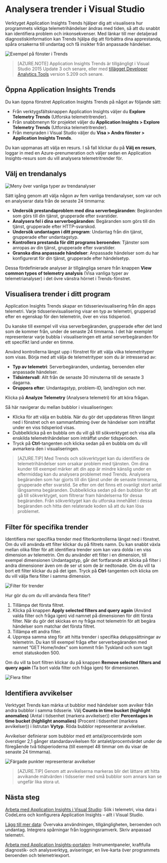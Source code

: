 <properties
    pageTitle="Analysera trender i Visual Studio | Microsoft Azure"
    description="Analysera, visualisera och utforska trender i Application Insights Telemetry i Visual Studio."
    services="application-insights"
    documentationCenter=".net"
    authors="numberbycolors"
    manager="douge"/>

<tags
    ms.service="application-insights"
    ms.workload="tbd"
    ms.tgt_pltfrm="ibiza"
    ms.devlang="na"
    ms.topic="get-started-article"
    ms.date="07/14/2016"
    ms.author="daviste"/>

# Analysera trender i Visual Studio

Verktyget Application Insights Trends hjälper dig att visualisera hur programmets viktiga telemetrihändelser ändras med tiden, så att du snabbt kan identifiera problem och inkonsekvenser. Med länkar till mer detaljerad diagnostiskinformation kan Trends hjälpa dig att förbättra dina apprestanda, spåra orsakerna till undantag och få insikter från anpassade händelser.

![Exempel på fönster i Trends](./media/app-insights-trends/app-insights-trends-hero-750.png)

> [AZURE.NOTE] Application Insights Trends är tillgängligt i Visual Studio 2015 Update 3 och senare, eller med [tillägget Developer Analytics Tools](https://visualstudiogallery.msdn.microsoft.com/82367b81-3f97-4de1-bbf1-eaf52ddc635a) version 5.209 och senare.

## Öppna Application Insights Trends

Du kan öppna fönstret Application Insights Trends på något av följande sätt:

* Från verktygsfältsknappen Application Insights väljer du **Explore Telemetry Trends** (Utforska telemetritrender).
* Från snabbmenyn för projektet väljer du **Application Insights > Explore Telemetry Trends** (Utforska telemetritrender).
* Från menyraden i Visual Studio väljer du **Visa > Andra fönster > Application Insights Trends**.

Du kan uppmanas att välja en resurs. I så fall klickar du på **Välj en resurs**, loggar in med en Azure-prenumeration och väljer sedan en Application Insights-resurs som du vill analysera telemetritrender för.

## Välj en trendanalys

![Meny över vanliga typer av trendanalyser](./media/app-insights-trends/app-insights-trends-1-750.png)

Sätt igång genom att välja någon av fem vanliga trendanalyser, som var och en analyserar data från de senaste 24 timmarna:

* **Undersök prestandaproblem med dina serverbegäranden**: Begäranden som görs till din tjänst, grupperade efter svarstider.
* **Analysera fel i dina serverbegäranden**: Begäranden som görs till din tjänst, grupperade efter HTTP-svarskod.
* **Undersök undantagen i ditt program**: Undantag från din tjänst, grupperade efter undantagstyp.
* **Kontrollera prestanda för ditt programs beroenden**: Tjänster som anropas av din tjänst, grupperade efter svarstider.
* **Granska dina anpassade händelser**: Anpassade händelser som du har konfigurerat för din tjänst, grupperade efter händelsetyp.

Dessa fördefinierade analyser är tillgängliga senare från knappen **View common types of telemetry analysis** (Visa vanliga typer av telemetrianalyser) i det övre vänstra hörnet i Trends-fönstret.

## Visualisera trender i ditt program

Application Insights Trends skapar en tidsserievisualisering från din apps telemetri. Varje tidsserievisualisering visar en typ av telemetri, grupperad efter en egenskap för den telemetrin, över en viss tidsperiod.

Du kanske till exempel vill visa serverbegäranden, grupperade efter det land som de kommer från, under de senaste 24 timmarna. I det här exemplet representerar varje bubbla i visualiseringen ett antal serverbegäranden för ett specifikt land under en timme.

Använd kontrollerna längst upp i fönstret för att välja vilka telemetrityper som visas. Börja med att välja de telemetrityper som du är intresserad av:

* **Typ av telemetri**: Serverbegäranden, undantag, beroenden eller anpassade händelser.
* **Tidsintervall**: Allt från de senaste 30 minuterna till de senaste 3 dagarna.
* **Gruppera efter**: Undantagstyp, problem-ID, land/region och mer.

Klicka på **Analyze Telemetry** (Analysera telemetri) för att köra frågan.

Så här navigerar du mellan bubblor i visualiseringen:

* Klicka för att välja en bubbla. När du gör det uppdateras filtren längst ned i fönstret och en sammanfattning över de händelser som inträffat under en viss tidsperiod visas.
* Dubbelklicka på en bubbla om du vill gå till sökverktyget och visa alla enskilda telemetrihändelser som inträffat under tidsperioden.
* Tryck på **Ctrl**-tangenten och klicka sedan på en bubbla om du vill avmarkera den i visualiseringen.

> [AZURE.TIP] Med Trends och sökverktyget kan du identifiera de telemetrihändelser som orsakar problem med tjänsten. Om dina kunder till exempel märker att din app är mindre känslig under en eftermiddag kan du analysera problemet med Trends. Analysera begäranden som har gjorts till din tjänst under de senaste timmarna, grupperade efter svarstid. Se efter om det finns ett ovanligt stort antal långsamma begäranden. Dubbelklicka sedan på den bubblan för att gå till sökverktyget, som filtrerar fram händelserna för dessa begäranden. Från sökverktyget kan du utforska innehållet i dessa begäranden och hitta den relaterade koden så att du kan lösa problemet.

## Filter för specifika trender

Identifiera mer specifika trender med filterkontrollerna längst ned i fönstret. Om du vill använda ett filter klickar du på filtrets namn. Du kan snabbt växla mellan olika filter för att identifiera trender som kan vara dolda i en viss dimension av telemetrin. Om du använder ett filter i en dimension, till exempel dimensionen Undantagstyp, går det fortfarande att klicka på filter i andra dimensioner även om de ser ut som de är nedtonade. Om du vill ta bort ett filter klickar du på det igen. Tryck på **Ctrl**-tangenten och klicka om du vill välja flera filter i samma dimension.

![Filter för trender](./media/app-insights-trends/TrendsFiltering-750.png)

Hur gör du om du vill använda flera filter?

1. Tillämpa det första filtret.
2. Klicka på knappen **Apply selected filters and query again** (Använd valda filter och fråga igen) vid namnet på dimensionen för ditt första filter. När du gör det skickas en ny fråga mot telemetrin för att begära händelser som matchar det första filtret.
3. Tillämpa ett andra filter.
4. Upprepa samma steg för att hitta trender i specifika deluppsättningar av telemetrin. Du kan till exempel fråga efter serverbegäranden med namnet ”GET Home/Index” som kommit från Tyskland och som tagit emot statuskoden 500.

Om du vill ta bort filtren klickar du på knappen **Remove selected filters and query again** (Ta bort valda filter och fråga igen) för dimensionen.

![Flera filter](./media/app-insights-trends/TrendsFiltering2-750.png)

## Identifiera avvikelser

Verktyget Trends kan märka ut bubblor med händelser som avviker från andra bubblor i samma tidsserie. Välj **Counts in time bucket (highlight anomalies)** (Antal i tidsenhet (markera avvikelser)) eller **Percentages in time bucket (highlight anomalies)** (Procent i tidsenhet (markera avvikelser)) i listrutan **Vytyp**. Röda bubblor representerar avvikelser.

Avvikelser definierar som bubblor med ett antal/procentvärde som överstiger 2,1 gånger standardavvikelsen för antalet/procentvärdet under de föregående två tidsperioderna (till exempel 48 timmar om du visar de senaste 24 timmarna).

![Färgade punkter representerar avvikelser](./media/app-insights-trends/TrendsAnomalies-750.png)

> [AZURE.TIP] Genom att avvikelserna markeras blir det lättare att hitta avvikande mätvärden i tidsserier med små bubblor som annars kan se ungefär lika stora ut.  

## <a name="next"></a>Nästa steg


[Arbeta med Application Insights i Visual Studio](app-insights-visual-studio.md): Sök i telemetri, visa data i CodeLens och konfigurera Application Insights – allt i Visual Studio.

[Lägg till mer data](app-insights-asp-net-more.md): Övervaka användningen, tillgängligheten, beroenden och undantag. Integrera spårningar från loggningsramverk. Skriv anpassad telemetri.

[Arbeta med Application Insights-portalen](app-insights-dashboards.md): Instrumentpaneler, kraftfulla diagnostik- och analysverktyg, aviseringar, en live-karta över programmets beroenden och telemetriexport.



<!--HONumber=sep16_HO1-->


